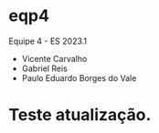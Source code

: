 # eqp4

Equipe 4 - ES 2023.1
- Vicente Carvalho
- Gabriel Reis
- Paulo Eduardo Borges do Vale
# Teste atualização.
